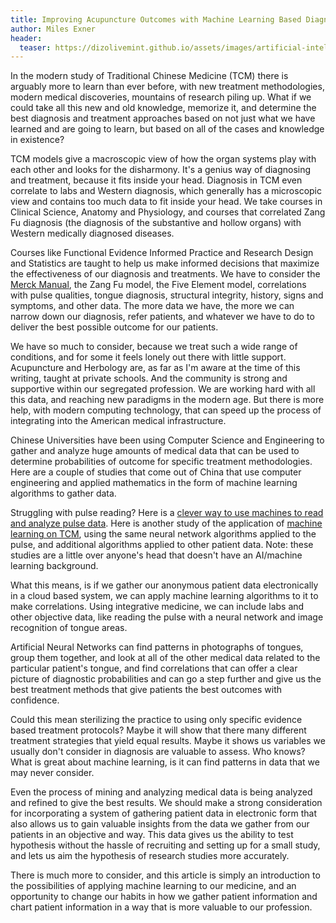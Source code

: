 ```yaml
---
title: Improving Acupuncture Outcomes with Machine Learning Based Diagnostics
author: Miles Exner
header:
  teaser: https://dizolivemint.github.io/assets/images/artificial-intelligence-yin-yang.jpg
---
```

In the modern study of Traditional Chinese Medicine (TCM) there is arguably more to learn than ever before, with new treatment methodologies, modern medical discoveries, mountains of research piling up. What if we could take all this new and old knowledge, memorize it, and determine the best diagnosis and treatment approaches based on not just what we have learned and are going to learn, but based on all of the cases and knowledge in existence?

TCM models give a macroscopic view of how the organ systems play with each other and looks for the disharmony. It's a genius way of diagnosing and treatment, because it fits inside your head. Diagnosis in TCM even correlate to labs and Western diagnosis, which generally has a microscopic view and contains too much data to fit inside your head. We take courses in Clinical Science, Anatomy and Physiology, and courses that correlated Zang Fu diagnosis (the diagnosis of the substantive and hollow organs) with Western medically diagnosed diseases. 

Courses like Functional Evidence Informed Practice and Research Design and Statistics are taught to help us make informed decisions that maximize the effectiveness of our diagnosis and treatments. We have to consider the [Merck Manual](http://www.merckmanuals.com/professional), the Zang Fu model, the Five Element model, correlations with pulse qualities, tongue diagnosis, structural integrity, history, signs and symptoms, and other data. The more data we have, the more we can narrow down our diagnosis, refer patients, and whatever we have to do to deliver the best possible outcome for our patients.

We have so much to consider, because we treat such a wide range of conditions, and for some it feels lonely out there with little support. Acupuncture and Herbology are, as far as I'm aware at the time of this writing, taught at private schools. And the community is strong and supportive within our segregated profession. We are working hard with all this data, and reaching new paradigms in the modern age. But there is more help, with modern computing technology, that can speed up the process of integrating into the American medical infrastructure. 

Chinese Universities have been using Computer Science and Engineering to gather and analyze huge amounts of medical data that can be used to determine probabilities of outcome for specific treatment methodologies. Here are a couple of studies that come out of China that use computer engineering and applied mathematics in the form of machine learning algorithms to gather data. 

Struggling with pulse reading? Here is a [clever way to use machines to read and analyze pulse data](https://www.ncbi.nlm.nih.gov/pubmed/22732024). Here is another study of the application of [machine learning on TCM](https://www.hindawi.com/journals/ecam/2015/376716/), using the same neural network algorithms applied to the pulse, and additional algorithms applied to other patient data. Note: these studies are a little over anyone's head that doesn't have an AI/machine learning background.

What this means, is if we gather our anonymous patient data electronically in a cloud based system, we can apply machine learning algorithms to it to make correlations. Using integrative medicine, we can include labs and other objective data, like reading the pulse with a neural network and image recognition of tongue areas. 

Artificial Neural Networks can find patterns in photographs of tongues, group them together, and look at all of the other medical data related to the particular patient's tongue, and find correlations that can offer a clear picture of diagnostic probabilities and can go a step further and give us the best treatment methods that give patients the best outcomes with confidence.

Could this mean sterilizing the practice to using only specific evidence based treatment protocols? Maybe it will show that there many different treatment strategies that yield equal results. Maybe it shows us variables we usually don't consider in diagnosis are valuable to assess. Who knows? What is great about machine learning, is it can find patterns in data that we may never consider.

Even the process of mining and analyzing medical data is being analyzed and refined to give the best results. We should make a strong consideration for incorporating a system of gathering patient data in electronic form that also allows us to gain valuable insights from the data we gather from our patients in an objective and way. This data gives us the ability to test hypothesis without the hassle of recruiting and setting up for a small study, and lets us aim the hypothesis of research studies more accurately.

There is much more to consider, and this article is simply an introduction to the possibilities of applying machine learning to our medicine, and an opportunity to change our habits in how we gather patient information and chart patient information in a way that is more valuable to our profession.
